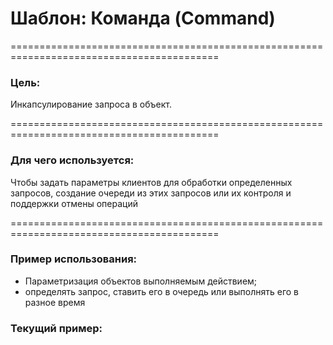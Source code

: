 # Шаблон: Команда (Command)
==========================================================================================

### Цель:
Инкапсулирование запроса в объект.

==========================================================================================

### Для чего используется:
Чтобы задать параметры клиентов для обработки определенных запросов, создание очереди из этих запросов или их контроля и
поддержки отмены операций

==========================================================================================
### Пример использования:
- Параметризация объектов выполняемым действием;
- определять запрос, ставить его в очередь или выполнять его в разное время

### Текущий пример:

